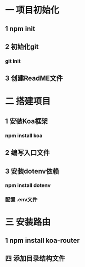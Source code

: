 # 一 项目初始化
## 1 npm init
## 2 初始化git
### git init
## 3 创建ReadME文件

# 二 搭建项目
## 1 安装Koa框架
### npm install koa
## 2 编写入口文件
## 3 安装dotenv依赖
### npm install dotenv
### 配置 .env文件
# 三 安装路由
## 1 npm install koa-router
## 四 添加目录结构文件